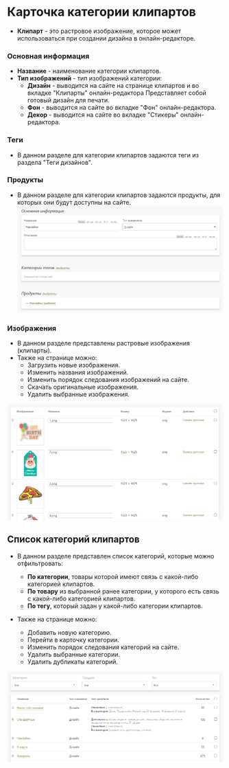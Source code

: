 # Карточка категории клипартов
* __Клипарт__ - это растровое изображение, которое может использоваться при создании дизайна в онлайн-редакторе.

### Основная информация
* __Название__ - наименование категории клипартов.
* __Тип изображений__ - тип изображений категории:
    + __Дизайн__ - выводится на сайте на странице клипартов и во вкладке "Клипарты" онлайн-редактора Представляет собой готовый дизайн для печати.
    + __Фон__ - выводится на сайте во вкладке "Фон" онлайн-редактора.
    + __Декор__ - выводится на сайте во вкладке "Стикеры" онлайн-редактора.

### Теги
* В данном разделе для категории клипартов задаются теги из раздела "Теги дизайнов".

### Продукты
* В данном разделе для категории клипартов задаются продукты, для которых они будут доступны на сайте.
![](../_media/print/print04.png ':size=70%')

### Изображения
* В данном разделе представлены растровые изображения (клипарты).
* Также на странице можно:
    + Загрузить новые изображения.
    + Изменить названия изображений.
    + Изменить порядок следования изображений на сайте.
    + Скачать оригинальные изображения.
    + Удалить выбранные изображения.

![](../_media/print/print05.png ':size=70%')

## Список категорий клипартов
* В данном разделе представлен список категорий, которые можно отфильтровать:
    + __По категории__, товары которой имеют связь с какой-либо категорией клипартов.
    + __По товару__ из выбранной ранее категории, у которого есть связь с какой-либо категорией клипартов.
    + __По тегу__, который задан у какой-либо категории клипартов.

* Также на странице можно:
    + Добавить новую категорию.
    + Перейти в карточку категории.
    + Изменить порядок следования категорий на сайте.
    + Удалить выбранные категории.
    + Удалить дубликаты категорий.

![](../_media/print/print06.png ':size=70%')